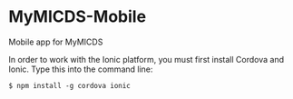 # MyMICDS-Mobile
Mobile app for MyMICDS

In order to work with the Ionic platform, you must first install Cordova and Ionic. Type this into the command line:
```
$ npm install -g cordova ionic
```